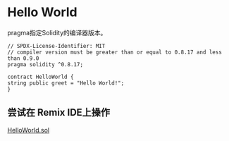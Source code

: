 # Hello World

pragma指定Solidity的编译器版本。

    // SPDX-License-Identifier: MIT
    // compiler version must be greater than or equal to 0.8.17 and less than 0.9.0
    pragma solidity ^0.8.17;
    
    contract HelloWorld {
    string public greet = "Hello World!";
    }
## 尝试在 Remix IDE上操作
[HelloWorld.sol](https://remix.ethereum.org/?#code=Ly8gU1BEWC1MaWNlbnNlLUlkZW50aWZpZXI6IE1JVAovLyBjb21waWxlciB2ZXJzaW9uIG11c3QgYmUgZ3JlYXRlciB0aGFuIG9yIGVxdWFsIHRvIDAuOC4xNyBhbmQgbGVzcyB0aGFuIDAuOS4wCnByYWdtYSBzb2xpZGl0eSBeMC44LjE3OwoKY29udHJhY3QgSGVsbG9Xb3JsZCB7CiAgICBzdHJpbmcgcHVibGljIGdyZWV0ID0gIkhlbGxvIFdvcmxkISI7Cn0K)
